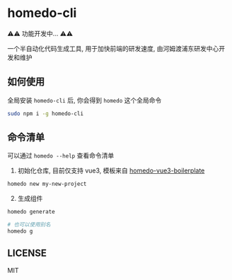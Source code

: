 # homedo-cli

⚠️⚠️ 功能开发中... ⚠️⚠️

一个半自动化代码生成工具, 用于加快前端的研发速度, 由河姆渡浦东研发中心开发和维护

## 如何使用
全局安装 `homedo-cli` 后, 你会得到 `homedo` 这个全局命令

```bash
sudo npm i -g homedo-cli
```

## 命令清单
可以通过 `homedo --help` 查看命令清单

1. 初始化仓库, 目前仅支持 vue3, 模板来自 [homedo-vue3-boilerplate](https://github.com/rmlzy/homedo-vue3-boilerplate)

```bash
homedo new my-new-project
```

2. 生成组件

```bash
homedo generate

# 也可以使用别名
homedo g
```

## LICENSE
MIT

